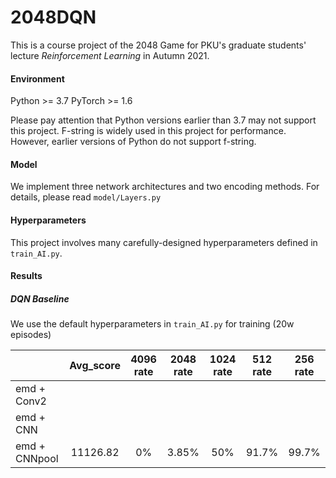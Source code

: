 # 2048DQN

This is a course project of the 2048 Game for PKU's graduate students' lecture *Reinforcement Learning* in Autumn 2021.

#### Environment

Python >= 3.7 
PyTorch >= 1.6

Please pay attention that Python versions earlier than 3.7 may not support this project. F-string is widely used in this project for performance. However, earlier versions of Python do not support f-string.

#### Model

We implement three network architectures and two encoding methods. For details, please read `model/Layers.py`

#### Hyperparameters

This project involves many carefully-designed hyperparameters defined in `train_AI.py`.

#### Results
##### DQN Baseline
We use the default hyperparameters in `train_AI.py` for training (20w episodes)

|               | Avg_score  | 4096 rate | 2048 rate | 1024 rate | 512 rate | 256 rate |
|  ----         | :----:     | :----:    | :----:    | :----:    | :----:   | :----:   |
| emd + Conv2   |            |           |           |           |          |          |
| emd + CNN     |            |           |           |           |          |          |
| emd + CNNpool |  11126.82  |   0%      |  3.85%    | 50%       |  91.7%   |   99.7%  |   
